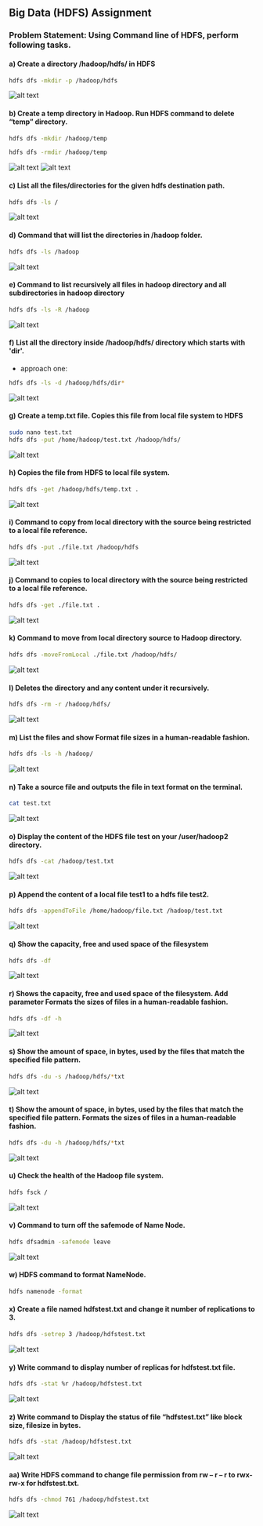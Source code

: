 ## Big Data (HDFS) Assignment
### Problem Statement: Using Command line of HDFS, perform following tasks.

#### a) Create a directory /hadoop/hdfs/ in HDFS
```bash
hdfs dfs -mkdir -p /hadoop/hdfs
```
![alt text](image-4.png)

#### b) Create a temp directory in Hadoop. Run HDFS command to delete “temp” directory.

```bash
hdfs dfs -mkdir /hadoop/temp

hdfs dfs -rmdir /hadoop/temp
```
![alt text](image-5.png)
![alt text](image-6.png)

#### c) List all the files/directories for the given hdfs destination path.
```bash
hdfs dfs -ls /
```
![alt text](image-7.png)

#### d) Command that will list the directories in /hadoop folder.
```bash
hdfs dfs -ls /hadoop
```
![alt text](image-8.png)

#### e) Command to list recursively all files in hadoop directory and all subdirectories in hadoop directory
```bash
hdfs dfs -ls -R /hadoop
```
![alt text](image-9.png)

#### f) List all the directory inside /hadoop/hdfs/ directory which starts with 'dir'.
- approach one:
```bash
hdfs dfs -ls -d /hadoop/hdfs/dir*
```
![alt text](image-10.png)

#### g) Create a temp.txt file. Copies this file from local file system to HDFS
```bash
sudo nano test.txt
hdfs dfs -put /home/hadoop/test.txt /hadoop/hdfs/
```
![alt text](image-11.png)

#### h) Copies the file from HDFS to local file system.
```bash
hdfs dfs -get /hadoop/hdfs/temp.txt .
```
![alt text](image-12.png)

#### i) Command to copy from local directory with the source being restricted to a local file reference.
```bash
hdfs dfs -put ./file.txt /hadoop/hdfs
```
![alt text](image-13.png)

#### j) Command to copies to local directory with the source being restricted to a local file reference.
```bash
hdfs dfs -get ./file.txt .
```
![alt text](image-15.png)

#### k) Command to move from local directory source to Hadoop directory.
```bash
hdfs dfs -moveFromLocal ./file.txt /hadoop/hdfs/
```
![alt text](image-16.png)

#### l) Deletes the directory and any content under it recursively.
```bash
hdfs dfs -rm -r /hadoop/hdfs/
```
![alt text](image-17.png)

#### m) List the files and show Format file sizes in a human-readable fashion.
```bash
hdfs dfs -ls -h /hadoop/
```
![alt text](image-18.png)

#### n) Take a source file and outputs the file in text format on the terminal.
```bash
cat test.txt
```
![alt text](image-19.png)

#### o) Display the content of the HDFS file test on your /user/hadoop2 directory.
```bash
hdfs dfs -cat /hadoop/test.txt
```
![alt text](image-20.png)
#### p) Append the content of a local file test1 to a hdfs file test2.
```bash
hdfs dfs -appendToFile /home/hadoop/file.txt /hadoop/test.txt
```
![alt text](image-21.png)

#### q) Show the capacity, free and used space of the filesystem
```bash
hdfs dfs -df
```
![alt text](image-24.png)

#### r) Shows the capacity, free and used space of the filesystem. Add parameter Formats the sizes of files in a human-readable fashion.
```bash
hdfs dfs -df -h
```
![alt text](image-23.png)

#### s) Show the amount of space, in bytes, used by the files that match the specified file pattern.
```bash
hdfs dfs -du -s /hadoop/hdfs/*txt
```
![alt text](image-25.png)

#### t) Show the amount of space, in bytes, used by the files that match the specified file pattern. Formats the sizes of files in a human-readable fashion.
```bash
hdfs dfs -du -h /hadoop/hdfs/*txt
```
![alt text](image-26.png)

#### u) Check the health of the Hadoop file system.
```bash
hdfs fsck /
```
![alt text](image-27.png)

#### v) Command to turn off the safemode of Name Node.
```bash
hdfs dfsadmin -safemode leave
```
![alt text](image-28.png)

#### w) HDFS command to format NameNode.
```bash
hdfs namenode -format
```

#### x) Create a file named hdfstest.txt and change it number of replications to 3.
```bash
hdfs dfs -setrep 3 /hadoop/hdfstest.txt
```
![alt text](image-29.png)

#### y) Write command to display number of replicas for hdfstest.txt file.
```bash
hdfs dfs -stat %r /hadoop/hdfstest.txt
```
![alt text](image-30.png)

#### z) Write command to Display the status of file “hdfstest.txt” like block size, filesize in bytes.
```bash
hdfs dfs -stat /hadoop/hdfstest.txt
```
![alt text](image-31.png)

#### aa) Write HDFS command to change file permission from rw – r – r to rwx-rw-x for hdfstest.txt.
```bash
hdfs dfs -chmod 761 /hadoop/hdfstest.txt
```
![alt text](image-32.png)

